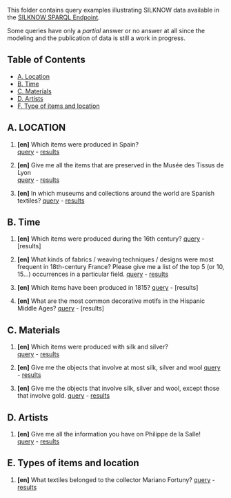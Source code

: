This folder contains query examples illustrating SILKNOW data available in the [SILKNOW SPARQL Endpoint](http://data.silknow.org/data).

Some queries have only a _partial_ answer or no answer at all since the modeling and the publication of data is still a work in progress.

## Table of Contents
* [A. Location](#location)
* [B. Time](#time)
* [C. Materials](#materials)
* [D. Artists](#artists)
* [F. Type of items and location](#typeofitemsandlocation)

<a name="location"/>

## A. LOCATION


1. **[en]** Which items were produced in Spain?   
[query](./1.rq) - [results]()

1. **[en]** Give me all the items that are preserved in the Musée des Tissus de Lyon  
[query](./2.rq) - [results]()

1. **[en]** In which museums and collections around the world are Spanish textiles?
[query](./3.rq) - [results]()

<!-- END Location -->

<a name="time"/>

## B. Time

1. **[en]** Which items were produced during the 16th century?
[query](./4.rq) - [results]

1. **[en]** What kinds of fabrics / weaving techniques / designs were most frequent in 18th-century France? Please give me a list of the top 5 (or 10, 15…) occurrences in a particular field.
[query](./5.rq) - [results]()

1. **[en]** Which items have been produced in 1815?
[query](./6.rq) - [results]

1. **[en]** What are the most common decorative motifs in the Hispanic Middle Ages?
[query](./7.rq) - [results]


<!-- END Time -->

<a name="materials"/>

## C. Materials

1. **[en]** Which items were produced with silk and silver?  
[query](./8.rq) - [results]()

1. **[en]** Give me the objects that involve at most silk, silver and wool
[query](./9.rq) - [results]()

1. **[en]** Give me the objects that involve silk, silver and wool, except those that involve gold.
[query](./10.rq) - [results]()


<!-- END Material -->

<a name="artists"/>

## D. Artists

1. **[en]** Give me all the information you have on Philippe de la Salle!  
[query](./11.rq) - [results](http://data.doremus.org/sparql?default-graph-uri=&query=SELECT+DISTINCT+%3Fartist+SAMPLE%28%3FartistName%29+as+%3Fname+COUNT%28DISTINCT+%3Frec%29+as+%3Frecording_num%0D%0AWHERE+%7B%0D%0A+%3Frec++a+efrbroo%3AF29_Recording_Event+%3B%0D%0A+++++++ecrm%3AP9_consists_of+%2F+ecrm%3AP14_carried_out_by+%3Chttp%3A%2F%2Fdata.doremus.org%2Forganization%2FRadio_France%3E+%3B%0D%0A+++++++efrbroo%3AR20_recorded+%3Fperformance+.%0D%0A%0D%0A+%3Fperformance+ecrm%3AP9_consists_of*+%2F+ecrm%3AP14_carried_out_by+%3Fartist+.%0D%0A%0D%0A+%3Fartist+foaf%3Aname+%3FartistName%0D%0A%7D+GROUP+BY+%3Fartist%0D%0AHAVING+%28COUNT%28DISTINCT+%3Frec%29+%3E+10%29%0D%0ALIMIT+100&should-sponge=&format=text%2Fhtml&timeout=0&debug=on)

<!-- END Artists -->

<a name="typeofitemsandlocation"/>

## E. Types of items and location

1. **[en]** What textiles belonged to the collector Mariano Fortuny? 
[query](./12.rq) - [results]() 


<!-- END Types of items and location -->
